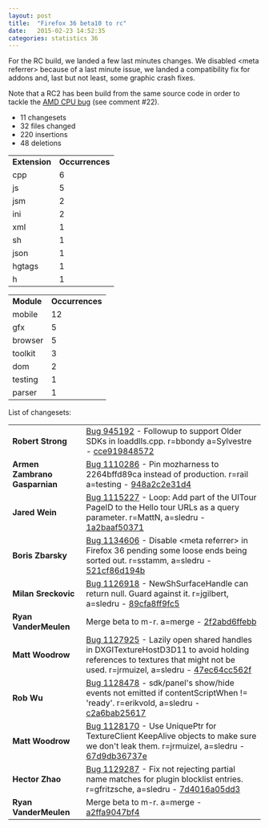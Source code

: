 ```yaml
---
layout: post
title:  "Firefox 36 beta10 to rc"
date:   2015-02-23 14:52:35
categories: statistics 36
---
```


For the RC build, we landed a few last minutes changes. We disabled &lt;meta referrer&gt; because of a last minute issue,
we landed a compatibility fix for addons and, last but not least, some graphic crash fixes.

Note that a RC2 has been build from the same source code in order to tackle the <a href="https://bugzilla.mozilla.org/show_bug.cgi?id=772330">AMD CPU bug</a> (see comment #22).

<p>
<ul>
<li>11 changesets</li>
<li>32 files changed</li>
<li>220 insertions</li>
<li>48 deletions</li>
</ul>
</p>
<p>
<table><tr><td><strong>Extension</strong></td><td><strong>Occurrences</strong></td></tr>
<tr><td>cpp</td><td>6</td></tr>
<tr><td>js</td><td>5</td></tr>
<tr><td>jsm</td><td>2</td></tr>
<tr><td>ini</td><td>2</td></tr>
<tr><td>xml</td><td>1</td></tr>
<tr><td>sh</td><td>1</td></tr>
<tr><td>json</td><td>1</td></tr>
<tr><td>hgtags</td><td>1</td></tr>
<tr><td>h</td><td>1</td></tr>
</table>
</p>
<p>
<table><tr><td><strong>Module</strong></td><td><strong>Occurrences</strong></td></tr>
<tr><td>mobile</td><td>12</td></tr>
<tr><td>gfx</td><td>5</td></tr>
<tr><td>browser</td><td>5</td></tr>
<tr><td>toolkit</td><td>3</td></tr>
<tr><td>dom</td><td>2</td></tr>
<tr><td>testing</td><td>1</td></tr>
<tr><td>parser</td><td>1</td></tr>
</table>
</p>
<p>List of changesets:
<table>
<tr><td><strong>Robert Strong</strong></td><td><a href="https://bugzilla.mozilla.org/945192">Bug 945192</a> - Followup to support Older SDKs in loaddlls.cpp. r=bbondy a=Sylvestre - <a href="https://hg.mozilla.org/releases/mozilla-release/rev/cce919848572">cce919848572</a></td></tr>
<tr><td><strong>Armen Zambrano Gasparnian</strong></td><td><a href="https://bugzilla.mozilla.org/1110286">Bug 1110286</a> - Pin mozharness to 2264bffd89ca instead of production. r=rail a=testing - <a href="https://hg.mozilla.org/releases/mozilla-release/rev/948a2c2e31d4">948a2c2e31d4</a></td></tr>
<tr><td><strong>Jared Wein</strong></td><td><a href="https://bugzilla.mozilla.org/1115227">Bug 1115227</a> - Loop: Add part of the UITour PageID to the Hello tour URLs as a query parameter. r=MattN, a=sledru - <a href="https://hg.mozilla.org/releases/mozilla-release/rev/1a2baaf50371">1a2baaf50371</a></td></tr>
<tr><td><strong>Boris Zbarsky</strong></td><td><a href="https://bugzilla.mozilla.org/1134606">Bug 1134606</a> - Disable &lt;meta referrer&gt; in Firefox 36 pending some loose ends being sorted out. r=sstamm, a=sledru - <a href="https://hg.mozilla.org/releases/mozilla-release/rev/521cf86d194b">521cf86d194b</a></td></tr>
<tr><td><strong>Milan Sreckovic</strong></td><td><a href="https://bugzilla.mozilla.org/1126918">Bug 1126918</a> - NewShSurfaceHandle can return null. Guard against it. r=jgilbert, a=sledru - <a href="https://hg.mozilla.org/releases/mozilla-release/rev/89cfa8ff9fc5">89cfa8ff9fc5</a></td></tr>
<tr><td><strong>Ryan VanderMeulen</strong></td><td>Merge beta to m-r. a=merge - <a href="https://hg.mozilla.org/releases/mozilla-release/rev/2f2abd6ffebb">2f2abd6ffebb</a></td></tr>
<tr><td><strong>Matt Woodrow</strong></td><td><a href="https://bugzilla.mozilla.org/1127925">Bug 1127925</a> - Lazily open shared handles in DXGITextureHostD3D11 to avoid holding references to textures that might not be used. r=jrmuizel, a=sledru - <a href="https://hg.mozilla.org/releases/mozilla-release/rev/47ec64cc562f">47ec64cc562f</a></td></tr>
<tr><td><strong>Rob Wu</strong></td><td><a href="https://bugzilla.mozilla.org/1128478">Bug 1128478</a> - sdk/panel's show/hide events not emitted if contentScriptWhen != 'ready'. r=erikvold, a=sledru - <a href="https://hg.mozilla.org/releases/mozilla-release/rev/c2a6bab25617">c2a6bab25617</a></td></tr>
<tr><td><strong>Matt Woodrow</strong></td><td><a href="https://bugzilla.mozilla.org/1128170">Bug 1128170</a> - Use UniquePtr for TextureClient KeepAlive objects to make sure we don't leak them. r=jrmuizel, a=sledru - <a href="https://hg.mozilla.org/releases/mozilla-release/rev/67d9db36737e">67d9db36737e</a></td></tr>
<tr><td><strong>Hector Zhao</strong></td><td><a href="https://bugzilla.mozilla.org/1129287">Bug 1129287</a> - Fix not rejecting partial name matches for plugin blocklist entries. r=gfritzsche, a=sledru - <a href="https://hg.mozilla.org/releases/mozilla-release/rev/7d4016a05dd3">7d4016a05dd3</a></td></tr>
<tr><td><strong>Ryan VanderMeulen</strong></td><td>Merge beta to m-r. a=merge - <a href="https://hg.mozilla.org/releases/mozilla-release/rev/a2ffa9047bf4">a2ffa9047bf4</a></td></tr>
</table>
</p>
